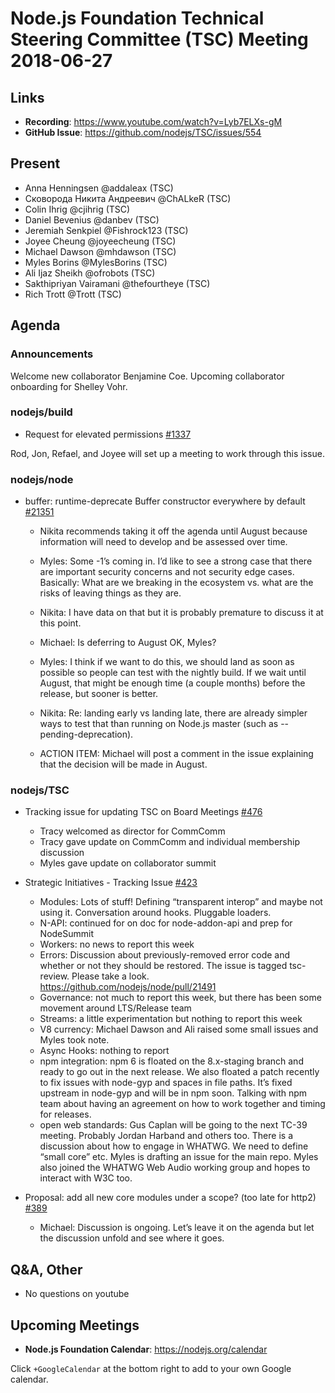 # Node.js Foundation Technical Steering Committee (TSC) Meeting 2018-06-27

## Links

* **Recording**: <https://www.youtube.com/watch?v=Lyb7ELXs-gM>
* **GitHub Issue**: <https://github.com/nodejs/TSC/issues/554>

## Present

* Anna Henningsen @addaleax (TSC)
* Сковорода Никита Андреевич @ChALkeR (TSC)
* Colin Ihrig @cjihrig (TSC)
* Daniel Bevenius @danbev (TSC)
* Jeremiah Senkpiel @Fishrock123 (TSC)
* Joyee Cheung @joyeecheung (TSC)
* Michael Dawson @mhdawson (TSC)
* Myles Borins @MylesBorins (TSC)
* Ali Ijaz Sheikh @ofrobots (TSC)
* Sakthipriyan Vairamani @thefourtheye (TSC)
* Rich Trott @Trott (TSC)

## Agenda

### Announcements

Welcome new collaborator Benjamine Coe. Upcoming collaborator onboarding for Shelley Vohr.

### nodejs/build

* Request for elevated permissions [#1337](https://github.com/nodejs/build/issues/1337)

Rod, Jon, Refael, and Joyee will set up a meeting to work through this issue.

### nodejs/node

* buffer: runtime-deprecate Buffer constructor everywhere by default [#21351](https://github.com/nodejs/node/pull/21351)

  * Nikita recommends taking it off the agenda until August because information will need to develop and be assessed over time.

  * Myles: Some -1’s coming in. I’d like to see a strong case that there are important security concerns
    and not security edge cases. Basically: What are we breaking in the ecosystem vs. what are the risks of
    leaving things as they are.

  * Nikita: I have data on that but it is probably premature to discuss it at this point.

  * Michael: Is deferring to August OK, Myles?

  * Myles: I think if we want to do this, we should land as soon as possible so people can test with the nightly
    build. If we wait until August, that might be enough time (a couple months) before the release, but sooner is better.

  * Nikita: Re: landing early vs landing late, there are already simpler ways to test that than running on Node.js master (such as --pending-deprecation).

  * ACTION ITEM: Michael will post a comment in the issue explaining that the decision will be made in August.

### nodejs/TSC

* Tracking issue for updating TSC on Board Meetings [#476](https://github.com/nodejs/TSC/issues/476)
  * Tracy welcomed as director for CommComm
  * Tracy gave update on CommComm and individual membership discussion
  * Myles gave update on collaborator summit

* Strategic Initiatives - Tracking Issue [#423](https://github.com/nodejs/TSC/issues/423)
  * Modules: Lots of stuff! Defining “transparent interop” and maybe not using it. Conversation around hooks. Pluggable loaders.
  * N-API: continued for on doc for node-addon-api and prep for NodeSummit
  * Workers: no news to report this week
  * Errors: Discussion about previously-removed error code and whether or not they should be restored. The issue is tagged tsc-review. Please take a look. <https://github.com/nodejs/node/pull/21491>
  * Governance: not much to report this week, but there has been some movement around LTS/Release team
  * Streams: a little experimentation but nothing to report this week
  * V8 currency: Michael Dawson and Ali raised some small issues and Myles took note.
  * Async Hooks: nothing to report
  * npm integration: npm 6 is floated on the 8.x-staging branch and ready to go out in the next release. We also floated a patch recently to fix issues with node-gyp and spaces in file paths. It’s fixed upstream in node-gyp and will be in npm soon. Talking with npm team about having an agreement on how to work together and timing for releases.
  * open web standards: Gus Caplan will be going to the next TC-39 meeting. Probably Jordan Harband and others too. There is a discussion about how to engage in WHATWG. We need to define “small core” etc. Myles is drafting an issue for the main repo. Myles also joined the WHATWG Web Audio working group and hopes to interact with W3C too.

* Proposal: add all new core modules under a scope? (too late for http2) [#389](https://github.com/nodejs/TSC/issues/389)

  * Michael: Discussion is ongoing. Let’s leave it on the agenda but let the discussion unfold and see where it goes.

## Q\&A, Other

* No questions on youtube

## Upcoming Meetings

* **Node.js Foundation Calendar**: <https://nodejs.org/calendar>

Click `+GoogleCalendar` at the bottom right to add to your own Google calendar.

